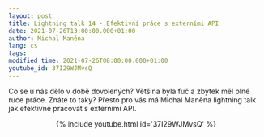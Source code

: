 ```yaml
---
layout: post
title: Lightning talk 14 - Efektivní práce s externími API
date: 2021-07-26T13:00:00.000+01:00
author: Michal Maněna
lang: cs
tags:
modified_time: 2021-07-26T08:00:00.000+01:00
youtube_id: 37I29WJMvsQ
---
```

Co se u nás dělo v době dovolených? Většina byla fuč a zbytek měl plné ruce práce. Znáte to taky? 
Přesto pro vás má Michal Maněna 
lightning talk jak efektivně pracovat s externími API. 

<center>
{% include youtube.html id='37I29WJMvsQ' %}
</center>


